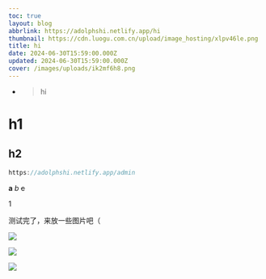 ```yaml
---
toc: true
layout: blog
abbrlink: https://adolphshi.netlify.app/hi
thumbnail: https://cdn.luogu.com.cn/upload/image_hosting/xlpv46le.png
title: hi
date: 2024-06-30T15:59:00.000Z
updated: 2024-06-30T15:59:00.000Z
cover: /images/uploads/ik2mf6h8.png
---
```

* > hi

# h1

## h2

```cpp
https://adolphshi.netlify.app/admin
```

**a** *b* ~~c~~

$1$

测试完了，来放一些图片吧（

![](/images/uploads/7gs8eida.png)

![](/images/uploads/9cbd4c68b49b8374690c059263967d5ef6f446bf.jpg-1256w_778h_-web-article-pic.avif)

![](/images/uploads/6b9e78589c83121e2eb1db8f330c5ce0.jpg)
